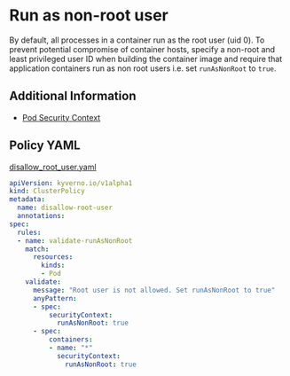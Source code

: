 # Run as non-root user

By default, all processes in a container run as the root user (uid 0). To prevent potential compromise of container hosts, specify a non-root and least privileged user ID when building the container image and require that application containers run as non root users i.e. set `runAsNonRoot` to `true`.

## Additional Information

* [Pod Security Context](https://kubernetes.io/docs/tasks/configure-pod-container/security-context/)

## Policy YAML 

[disallow_root_user.yaml](best_practices/disallow_root_user.yaml) 

````yaml
apiVersion: kyverno.io/v1alpha1
kind: ClusterPolicy
metadata:
  name: disallow-root-user
  annotations:
spec:
  rules:
  - name: validate-runAsNonRoot
    match:
      resources:
        kinds:
        - Pod
    validate:
      message: "Root user is not allowed. Set runAsNonRoot to true"
      anyPattern:
      - spec:
          securityContext:
            runAsNonRoot: true
      - spec:
          containers:
          - name: "*"
            securityContext:
              runAsNonRoot: true
````
